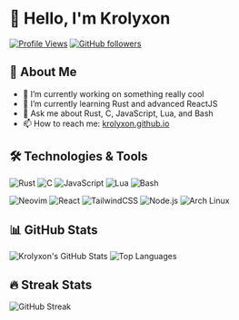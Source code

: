 # 👋 Hello, I'm Krolyxon

[![Profile Views](https://komarev.com/ghpvc/?username=krolyxon&color=blue)](https://github.com/krolyxon)
[![GitHub followers](https://img.shields.io/github/followers/krolyxon?label=Follow&style=social)](https://github.com/krolyxon)

## 🚀 About Me
- 🔭 I’m currently working on something really cool
- 🌱 I’m currently learning Rust and advanced ReactJS
- 💬 Ask me about Rust, C, JavaScript, Lua, and Bash
- 📫 How to reach me: [krolyxon.github.io](https://krolyxon.github.io)

## 🛠️ Technologies & Tools
![Rust](https://img.shields.io/badge/Rust-000000?style=for-the-badge&logo=rust&logoColor=white)
![C](https://img.shields.io/badge/C-A8B9CC?style=for-the-badge&logo=c&logoColor=white)
![JavaScript](https://img.shields.io/badge/JavaScript-F7DF1E?style=for-the-badge&logo=javascript&logoColor=black)
![Lua](https://img.shields.io/badge/Lua-2C2D72?style=for-the-badge&logo=lua&logoColor=white)
![Bash](https://img.shields.io/badge/GNU%20Bash-4EAA25?style=for-the-badge&logo=gnu-bash&logoColor=white)

![Neovim](https://img.shields.io/badge/Neovim-57A143?style=for-the-badge&logo=neovim&logoColor=white)
![React](https://img.shields.io/badge/React-20232A?style=for-the-badge&logo=react&logoColor=61DAFB)
![TailwindCSS](https://img.shields.io/badge/TailwindCSS-38B2AC?style=for-the-badge&logo=tailwind-css&logoColor=white)
![Node.js](https://img.shields.io/badge/Node.js-339933?style=for-the-badge&logo=nodedotjs&logoColor=white)
![Arch Linux](https://img.shields.io/badge/Arch_Linux-1793D1?style=for-the-badge&logo=arch-linux&logoColor=white)

## 📊 GitHub Stats
![Krolyxon's GitHub Stats](https://github-readme-stats.vercel.app/api?username=krolyxon&show_icons=true&theme=radical)
![Top Languages](https://github-readme-stats.vercel.app/api/top-langs/?username=krolyxon&layout=compact&theme=radical)

## 🔥 Streak Stats
![GitHub Streak](https://github-readme-streak-stats.herokuapp.com/?user=krolyxon&theme=radical)
